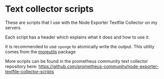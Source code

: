 # Text collector scripts

These are scripts that I use with the Node Exporter Textfile Collector on my servers.

Each script has a header which explains what it does and how to use it.

It is recommended to use `sponge` to atomically write the output. This utility comes from the [moreutils](https://joeyh.name/code/moreutils/) package

More scripts can be found in the prometheus community text collector repository here: https://github.com/prometheus-community/node-exporter-textfile-collector-scripts